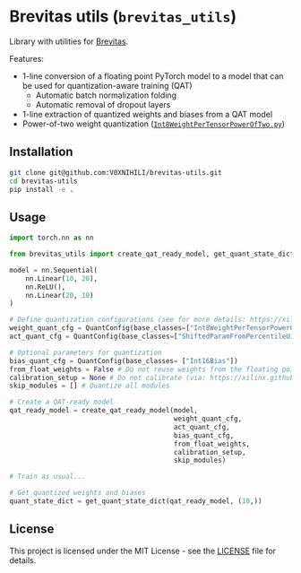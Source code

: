 # Brevitas utils (`brevitas_utils`)

Library with utilities for [Brevitas](https://github.com/Xilinx/brevitas/).

Features:

- 1-line conversion of a floating point PyTorch model to a model that can be used for quantization-aware training (QAT)
  - Automatic batch normalization folding
  - Automatic removal of dropout layers
- 1-line extraction of quantized weights and biases from a QAT model
- Power-of-two weight quantization ([`Int8WeightPerTensorPowerOfTwo.py`](brevitas_utils/custom_quantizers/Int8WeightPerTensorPowerOfTwo.py))

## Installation

```bash
git clone git@github.com:V0XNIHILI/brevitas-utils.git
cd brevitas-utils
pip install -e .
```

## Usage

```python
import torch.nn as nn

from brevitas_utils import create_qat_ready_model, get_quant_state_dict, QuantConfig

model = nn.Sequential(
    nn.Linear(10, 20),
    nn.ReLU(),
    nn.Linear(20, 10)
)

# Define quantization configurations (see for more details: https://xilinx.github.io/brevitas/tutorials/tvmcon2021.html#Inheriting-from-a-quantizer)
weight_quant_cfg = QuantConfig(base_classes=["Int8WeightPerTensorPowerOfTwo"], kwargs={"bit_width": 4, "narrow_range": False})
act_quant_cfg = QuantConfig(base_classes=["ShiftedParamFromPercentileUintQuant"], kwargs={"bit_width": 4, "collect_stats_steps": 1500})

# Optional parameters for quantization
bias_quant_cfg = QuantConfig(base_classes= ["Int16Bias"])
from_float_weights = False # Do not reuse weights from the floating point model
calibration_setup = None # Do not calibrate (via: https://xilinx.github.io/brevitas/tutorials/tvmcon2021.html#Calibration-based-post-training-quantization) the model
skip_modules = [] # Quantize all modules

# Create a QAT-ready model
qat_ready_model = create_qat_ready_model(model,
                                         weight_quant_cfg,
                                         act_quant_cfg,
                                         bias_quant_cfg,
                                         from_float_weights,
                                         calibration_setup,
                                         skip_modules)

# Train as usual...

# Get quantized weights and biases
quant_state_dict = get_quant_state_dict(qat_ready_model, (10,))
```

## License

This project is licensed under the MIT License - see the [LICENSE](LICENSE) file for details.
